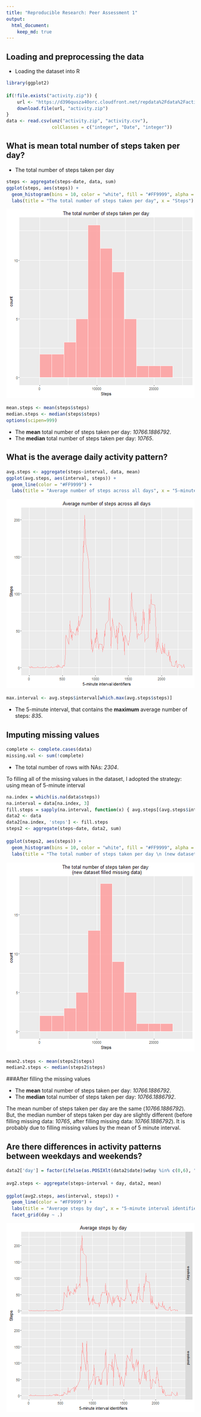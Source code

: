 ```yaml
---
title: "Reproducible Research: Peer Assessment 1"
output: 
  html_document:
    keep_md: true
---
```



## Loading and preprocessing the data

- Loading the dataset into R

```r
library(ggplot2)

if(!file.exists("activity.zip")) {
    url <- "https://d396qusza40orc.cloudfront.net/repdata%2Fdata%2Factivity.zip"
    download.file(url, "activity.zip")
}
data <- read.csv(unz("activity.zip", "activity.csv"), 
                 colClasses = c("integer", "Date", "integer"))
```


## What is mean total number of steps taken per day?

-  The total number of steps taken per day

```r
steps <- aggregate(steps~date, data, sum)
ggplot(steps, aes(steps)) + 
  geom_histogram(bins = 10, color = "white", fill = "#FF9999", alpha = 0.8) + 
  labs(title = "The total number of steps taken per day", x = "Steps")
```

![plot of chunk unnamed-chunk-2](figure/unnamed-chunk-2-1.png) 


```r
mean.steps <- mean(steps$steps)
median.steps <- median(steps$steps)
options(scipen=999)
```

- The __mean__ total number of steps taken per day: _10766.1886792_.
- The __median__ total number of steps taken per day: _10765_.

## What is the average daily activity pattern?


```r
avg.steps <- aggregate(steps~interval, data, mean)
ggplot(avg.steps, aes(interval, steps)) + 
  geom_line(color = "#FF9999") +
  labs(title = "Average number of steps across all days", x = "5-minute interval identifiers", y = "Steps")
```

![plot of chunk unnamed-chunk-4](figure/unnamed-chunk-4-1.png) 


```r
max.interval <- avg.steps$interval[which.max(avg.steps$steps)]
```
- The 5-minute interval, that contains the __maximum__ average number of steps: _835_.


## Imputing missing values


```r
complete <- complete.cases(data)
missing.val <- sum(!complete)
```
- The total number of rows with NAs: _2304_.

To filling all of the missing values in the dataset, I adopted the strategy: using mean of 5-minute interval


```r
na.index = which(is.na(data$steps))
na.interval = data[na.index, 3]
fill.steps = sapply(na.interval, function(x) { avg.steps[(avg.steps$interval==x), 2]})
data2 <- data
data2[na.index, 'steps'] <- fill.steps
steps2 <- aggregate(steps~date, data2, sum)

ggplot(steps2, aes(steps)) + 
  geom_histogram(bins = 10, color = "white", fill = "#FF9999", alpha = 0.8) + 
  labs(title = "The total number of steps taken per day \n (new dataset filled missing data)", x = "Steps")
```

![plot of chunk unnamed-chunk-7](figure/unnamed-chunk-7-1.png) 

```r
mean2.steps <- mean(steps2$steps)
median2.steps <- median(steps2$steps)
```

###After filling the missing values

- The __mean__ total number of steps taken per day: _10766.1886792_.
- The __median__ total number of steps taken per day: _10766.1886792_.

The mean number of steps taken per day are the same (_10766.1886792_).
But, the median number of steps taken per day are slightly different (before filling missing data: _10765_, after filling missing data: _10766.1886792_). It is probably due to filling missing values by the mean of 5 minute interval.


## Are there differences in activity patterns between weekdays and weekends?


```r
data2['day'] = factor(ifelse(as.POSIXlt(data2$date)$wday %in% c(0,6), "weekend", "weekday"))

avg2.steps <- aggregate(steps~interval + day, data2, mean)

ggplot(avg2.steps, aes(interval, steps)) + 
  geom_line(color = "#FF9999") +
  labs(title = "Average steps by day", x = "5-minute interval identifiers", y = "Steps") +
  facet_grid(day ~ .)
```

![plot of chunk unnamed-chunk-8](figure/unnamed-chunk-8-1.png) 
